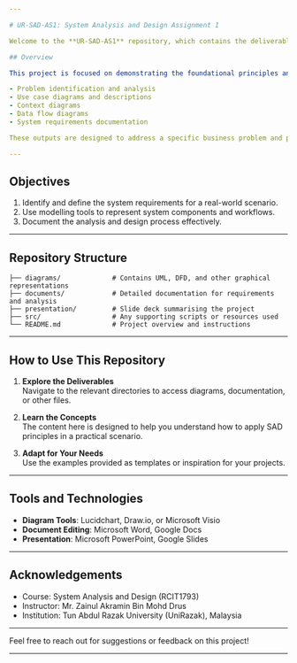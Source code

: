 ```yaml
---

# UR-SAD-AS1: System Analysis and Design Assignment 1

Welcome to the **UR-SAD-AS1** repository, which contains the deliverables for Assignment 1 of the System Analysis and Design (SAD) course.

## Overview

This project is focused on demonstrating the foundational principles and practices of System Analysis and Design. The deliverables include:

- Problem identification and analysis
- Use case diagrams and descriptions
- Context diagrams
- Data flow diagrams
- System requirements documentation

These outputs are designed to address a specific business problem and provide structured solutions aligned with SAD methodologies.

---
```


## Objectives

1. Identify and define the system requirements for a real-world scenario.
2. Use modelling tools to represent system components and workflows.
3. Document the analysis and design process effectively.

---

## Repository Structure

```plaintext
├── diagrams/             # Contains UML, DFD, and other graphical representations
├── documents/            # Detailed documentation for requirements and analysis
├── presentation/         # Slide deck summarising the project
├── src/                  # Any supporting scripts or resources used
└── README.md             # Project overview and instructions
```

---

## How to Use This Repository

1. **Explore the Deliverables**  
   Navigate to the relevant directories to access diagrams, documentation, or other files.
   
2. **Learn the Concepts**  
   The content here is designed to help you understand how to apply SAD principles in a practical scenario. 

3. **Adapt for Your Needs**  
   Use the examples provided as templates or inspiration for your projects.

---

## Tools and Technologies

- **Diagram Tools**: Lucidchart, Draw.io, or Microsoft Visio
- **Document Editing**: Microsoft Word, Google Docs
- **Presentation**: Microsoft PowerPoint, Google Slides

---

## Acknowledgements

- Course: System Analysis and Design (RCIT1793)
- Instructor: Mr. Zainul Akramin Bin Mohd Drus  
- Institution: Tun Abdul Razak University (UniRazak), Malaysia 

---

Feel free to reach out for suggestions or feedback on this project!  

--- 
